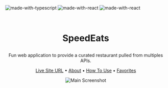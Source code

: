 ![made-with-typescript](https://img.shields.io/badge/Typescript-blue) ![made-with-react](https://img.shields.io/badge/React-red) ![made-with-react](https://img.shields.io/badge/Next.js-black)

<br />
<h1>
<p align="center">
  SpeedEats
</h1>
 <p align="center">
   Fun web application to provide a curated restaurant pulled from multiples APIs.
    <br />
</p>
<p align="center">
  <a href="#url">Live Site URL</a> •
  <a href="#about">About</a> •
  <a href="#usage">How To Use</a> •
  <a href="#favorites">Favorites</a>
</p>

<p align="center">
  <img src="https://raw.githubusercontent.com/SamirOsAbdalla/speed-eats/main/public/screenshot-main.png" alt="Main Screenshot">
</h1>  
